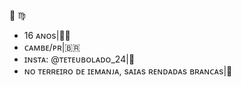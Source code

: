 🧿 ♍
- 16 ᴀɴᴏs|🏴‍☠️
- ᴄᴀᴍʙᴇ/ᴘʀ|🇧🇷
- ɪɴsᴛᴀ: @ᴛᴇᴛᴇᴜʙᴏʟᴀᴅᴏ_24|📸
- ɴᴏ ᴛᴇʀʀᴇɪʀᴏ ᴅᴇ ɪᴇᴍᴀɴᴊᴀ, sᴀɪᴀs ʀᴇɴᴅᴀᴅᴀs ʙʀᴀɴᴄᴀs|🌊
